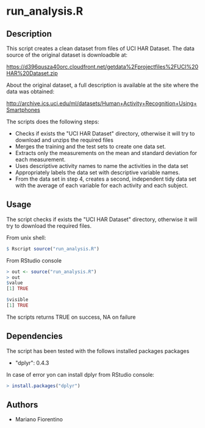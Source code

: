 # run_analysis.R

Description
-----------
This script creates a clean dataset from files of UCI HAR Dataset. The data source of the original dataset is downloadble at:

https://d396qusza40orc.cloudfront.net/getdata%2Fprojectfiles%2FUCI%20HAR%20Dataset.zip

About the original dataset, a full description is available at the site where the data was obtained:

http://archive.ics.uci.edu/ml/datasets/Human+Activity+Recognition+Using+Smartphones

The scripts does the following steps:

* Checks if exists the "UCI HAR Dataset" directory, otherwise it will try to download and unzips the required files
* Merges the training and the test sets to create one data set.
* Extracts only the measurements on the mean and standard deviation for each measurement.
* Uses descriptive activity names to name the activities in the data set
* Appropriately labels the data set with descriptive variable names.
* From the data set in step 4, creates a second, independent tidy data set with the average of each variable for each activity and each subject.

Usage
-----------
The script checks if exists the "UCI HAR Dataset" directory, otherwise it will try to download the required files.

From unix shell:
```R
$ Rscript source("run_analysis.R")
````

From RStudio console
```R
> out <- source("run_analysis.R")
> out
$value
[1] TRUE

$visible
[1] TRUE
````
The scripts returns TRUE on success, NA on failure

Dependencies
-----------
The script has been tested with the follows installed packages packages 
*  "dplyr":  	0.4.3

In case of error yon can install dplyr from RStudio console:
```R
> install.packages("dplyr")
````

Authors
------------

* Mariano Fiorentino
